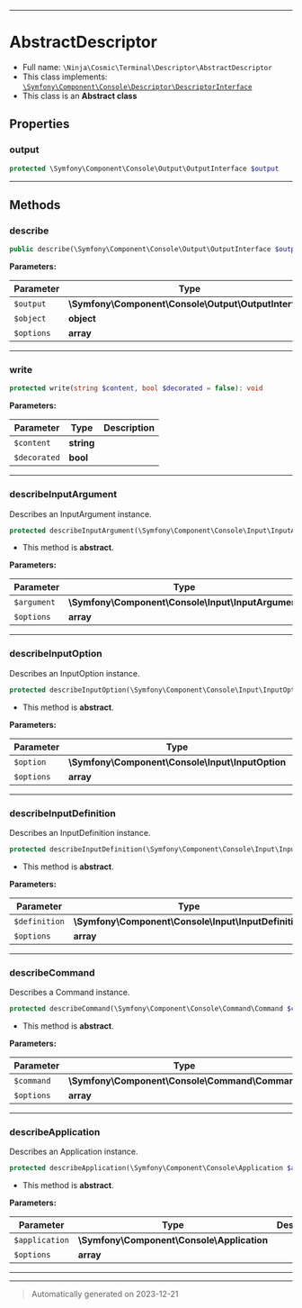 ***

# AbstractDescriptor





* Full name: `\Ninja\Cosmic\Terminal\Descriptor\AbstractDescriptor`
* This class implements:
[`\Symfony\Component\Console\Descriptor\DescriptorInterface`](../../../../Symfony/Component/Console/Descriptor/DescriptorInterface.md)
* This class is an **Abstract class**



## Properties


### output



```php
protected \Symfony\Component\Console\Output\OutputInterface $output
```






***

## Methods


### describe



```php
public describe(\Symfony\Component\Console\Output\OutputInterface $output, object $object, array $options = []): void
```








**Parameters:**

| Parameter | Type | Description |
|-----------|------|-------------|
| `$output` | **\Symfony\Component\Console\Output\OutputInterface** |  |
| `$object` | **object** |  |
| `$options` | **array** |  |





***

### write



```php
protected write(string $content, bool $decorated = false): void
```








**Parameters:**

| Parameter | Type | Description |
|-----------|------|-------------|
| `$content` | **string** |  |
| `$decorated` | **bool** |  |





***

### describeInputArgument

Describes an InputArgument instance.

```php
protected describeInputArgument(\Symfony\Component\Console\Input\InputArgument $argument, array $options = []): void
```




* This method is **abstract**.



**Parameters:**

| Parameter | Type | Description |
|-----------|------|-------------|
| `$argument` | **\Symfony\Component\Console\Input\InputArgument** |  |
| `$options` | **array** |  |





***

### describeInputOption

Describes an InputOption instance.

```php
protected describeInputOption(\Symfony\Component\Console\Input\InputOption $option, array $options = []): void
```




* This method is **abstract**.



**Parameters:**

| Parameter | Type | Description |
|-----------|------|-------------|
| `$option` | **\Symfony\Component\Console\Input\InputOption** |  |
| `$options` | **array** |  |





***

### describeInputDefinition

Describes an InputDefinition instance.

```php
protected describeInputDefinition(\Symfony\Component\Console\Input\InputDefinition $definition, array $options = []): void
```




* This method is **abstract**.



**Parameters:**

| Parameter | Type | Description |
|-----------|------|-------------|
| `$definition` | **\Symfony\Component\Console\Input\InputDefinition** |  |
| `$options` | **array** |  |





***

### describeCommand

Describes a Command instance.

```php
protected describeCommand(\Symfony\Component\Console\Command\Command $command, array $options = []): void
```




* This method is **abstract**.



**Parameters:**

| Parameter | Type | Description |
|-----------|------|-------------|
| `$command` | **\Symfony\Component\Console\Command\Command** |  |
| `$options` | **array** |  |





***

### describeApplication

Describes an Application instance.

```php
protected describeApplication(\Symfony\Component\Console\Application $application, array $options = []): void
```




* This method is **abstract**.



**Parameters:**

| Parameter | Type | Description |
|-----------|------|-------------|
| `$application` | **\Symfony\Component\Console\Application** |  |
| `$options` | **array** |  |





***


***
> Automatically generated on 2023-12-21

